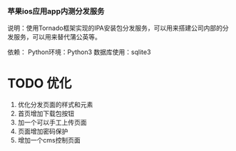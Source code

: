 ### 苹果ios应用app内测分发服务

说明：使用Tornado框架实现的IPA安装包分发服务，可以用来搭建公司内部的分发服务，可以用来替代蒲公英等。

依赖：
    Python环境：Python3
    数据库使用：sqlite3


# TODO 优化
1. 优化分发页面的样式和元素
2. 首页增加下载包按钮
3. 加一个可以手工上传页面
4. 页面增加密码保护
5. 增加一个cms控制页面
